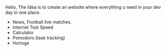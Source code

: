 Hello, The Idea is to create an website where everything u need
    in your dev day in one place.
 - News, Football live matches.
 - Internet Test Speed
 - Calculator
 - Pomodoro (task tracking)
 - Horloge